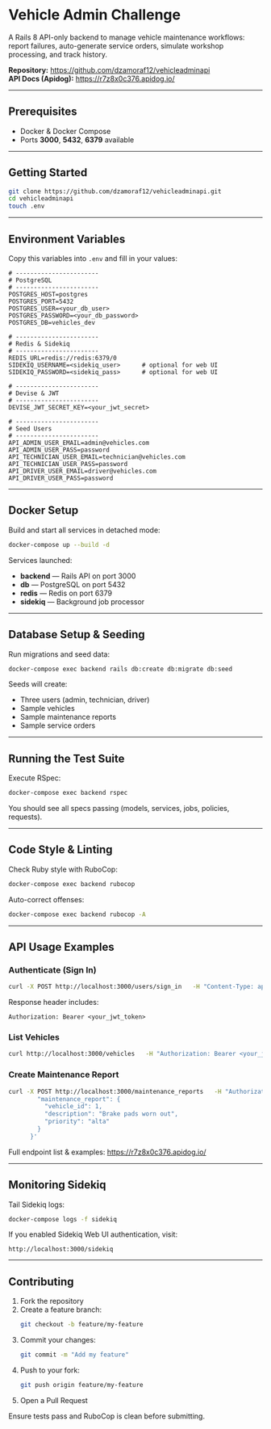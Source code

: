# Vehicle Admin Challenge

A Rails 8 API-only backend to manage vehicle maintenance workflows: report failures, auto-generate service orders, simulate workshop processing, and track history.

**Repository:** https://github.com/dzamoraf12/vehicleadminapi  
**API Docs (Apidog):** https://r7z8x0c376.apidog.io/

---

## Prerequisites

- Docker & Docker Compose  
- Ports **3000**, **5432**, **6379** available  

---

## Getting Started

```bash
git clone https://github.com/dzamoraf12/vehicleadminapi.git
cd vehicleadminapi
touch .env
```

---

## Environment Variables

Copy this variables into `.env` and fill in your values:

```dotenv
# -----------------------
# PostgreSQL
# -----------------------
POSTGRES_HOST=postgres
POSTGRES_PORT=5432
POSTGRES_USER=<your_db_user>
POSTGRES_PASSWORD=<your_db_password>
POSTGRES_DB=vehicles_dev

# -----------------------
# Redis & Sidekiq
# -----------------------
REDIS_URL=redis://redis:6379/0
SIDEKIQ_USERNAME=<sidekiq_user>      # optional for web UI
SIDEKIQ_PASSWORD=<sidekiq_pass>      # optional for web UI

# -----------------------
# Devise & JWT
# -----------------------
DEVISE_JWT_SECRET_KEY=<your_jwt_secret>

# -----------------------
# Seed Users
# -----------------------
API_ADMIN_USER_EMAIL=admin@vehicles.com
API_ADMIN_USER_PASS=password
API_TECHNICIAN_USER_EMAIL=technician@vehicles.com
API_TECHNICIAN_USER_PASS=password
API_DRIVER_USER_EMAIL=driver@vehicles.com
API_DRIVER_USER_PASS=password
```

---

## Docker Setup

Build and start all services in detached mode:

```bash
docker-compose up --build -d
```

Services launched:

- **backend** — Rails API on port 3000  
- **db** — PostgreSQL on port 5432  
- **redis** — Redis on port 6379  
- **sidekiq** — Background job processor  

---

## Database Setup & Seeding

Run migrations and seed data:

```bash
docker-compose exec backend rails db:create db:migrate db:seed
```

Seeds will create:

- Three users (admin, technician, driver)  
- Sample vehicles  
- Sample maintenance reports  
- Sample service orders  

---

## Running the Test Suite

Execute RSpec:

```bash
docker-compose exec backend rspec
```

You should see all specs passing (models, services, jobs, policies, requests).

---

## Code Style & Linting

Check Ruby style with RuboCop:

```bash
docker-compose exec backend rubocop
```

Auto-correct offenses:

```bash
docker-compose exec backend rubocop -A
```

---

## API Usage Examples

### Authenticate (Sign In)

```bash
curl -X POST http://localhost:3000/users/sign_in   -H "Content-Type: application/json"   -d '{"user":{"email":"admin@vehicles.com","password":"password"}}'
```

Response header includes:

```
Authorization: Bearer <your_jwt_token>
```

### List Vehicles

```bash
curl http://localhost:3000/vehicles   -H "Authorization: Bearer <your_jwt_token>"
```

### Create Maintenance Report

```bash
curl -X POST http://localhost:3000/maintenance_reports   -H "Authorization: Bearer <your_jwt_token>"   -H "Content-Type: application/json"   -d '{
        "maintenance_report": {
          "vehicle_id": 1,
          "description": "Brake pads worn out",
          "priority": "alta"
        }
      }'
```

Full endpoint list & examples: https://r7z8x0c376.apidog.io/

---

## Monitoring Sidekiq

Tail Sidekiq logs:

```bash
docker-compose logs -f sidekiq
```

If you enabled Sidekiq Web UI authentication, visit:

```
http://localhost:3000/sidekiq
```

---

## Contributing

1. Fork the repository  
2. Create a feature branch:  
   ```bash
   git checkout -b feature/my-feature
   ```  
3. Commit your changes:  
   ```bash
   git commit -m "Add my feature"
   ```  
4. Push to your fork:  
   ```bash
   git push origin feature/my-feature
   ```  
5. Open a Pull Request  

Ensure tests pass and RuboCop is clean before submitting.
